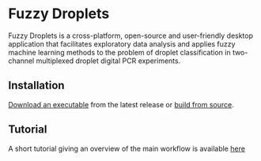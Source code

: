 # Fuzzy Droplets

Fuzzy Droplets is a cross-platform, open-source and user-friendly desktop application that facilitates exploratory data analysis and applies fuzzy machine learning methods to the problem of droplet classification in two-channel multiplexed droplet digital PCR experiments.

## Installation

[Download an executable](https://github.com/michaelgelliot/FuzzyDroplets/releases/latest) from the latest release or [build from source](https://github.com/michaelgelliot/FuzzyDroplets/blob/main/doc/buildFromSource.md).

## Tutorial

A short tutorial giving an overview of the main workflow is available [here](https://github.com/michaelgelliot/FuzzyDroplets/blob/main/doc/tutorial.pdf)
